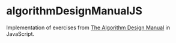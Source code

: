 # algorithmDesignManualJS

Implementation of exercises from [The Algorithm Design Manual](http://www.algorist.com/) in JavaScript.
